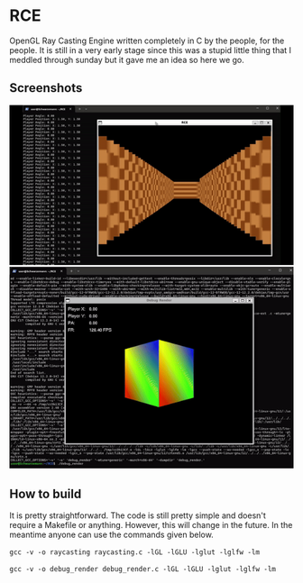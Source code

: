 # RCE
OpenGL Ray Casting Engine written completely in C by the people, for the people.
It is still in a very early stage since this was a stupid little thing that I meddled through sunday but it gave me an idea so here we go.

## Screenshots

![Main RCE Engine running a maze](https://github.com/Schwarzemann/RCE/blob/main/doc/rcegif.gif)
![Debug Renderer doing its job](https://github.com/Schwarzemann/RCE/blob/main/doc/drgid.gif)

## How to build
It is pretty straightforward. The code is still pretty simple and doesn't require a Makefile or anything.
However, this will change in the future. In the meantime anyone can use the commands given below.

```
gcc -v -o raycasting raycasting.c -lGL -lGLU -lglut -lglfw -lm
```
```
gcc -v -o debug_render debug_render.c -lGL -lGLU -lglut -lglfw -lm
```
